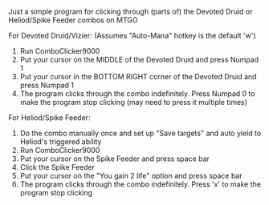 Just a simple program for clicking through (parts of) the Devoted Druid or Heliod/Spike Feeder combos on MTGO

For Devoted Druid/Vizier:
(Assumes "Auto-Mana"  hotkey is the default 'w')
1) Run ComboClicker9000
2) Put your cursor on the MIDDLE of the Devoted Druid and press Numpad 1
3) Put your cursor in the BOTTOM RIGHT corner of the Devoted Druid and press Numpad 1 
4) The program clicks through the combo indefinitely. Press Numpad 0 to make the program stop clicking (may need to press it multiple times)

For Heliod/Spike Feeder:
1) Do the combo manually once and set up "Save targets" and auto yield to Heliod's triggered ability
1) Run ComboClicker9000
2) Put your cursor on the Spike Feeder and press space bar
3) Click the Spike Feeder
4) Put your cursor on the "You gain 2 life" option and press space bar
5) The program clicks through the combo indefinitely. Press 'x' to make the program stop clicking
